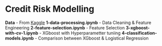 # Credit Risk Modelling

**Data** - From [Kaggle](https://www.kaggle.com/wordsforthewise/lending-club)
**1-data-processing.ipynb** - Data Cleaning & Feature Engineering
**2-feature-selection.ipynb** - Feature Selection
**3-xgboost-with-cv-1.ipynb** - XGboost with Hyperparametter tuniing
**4-classification-models.ipynb** - Comparison between XGboost & Logistical Regression